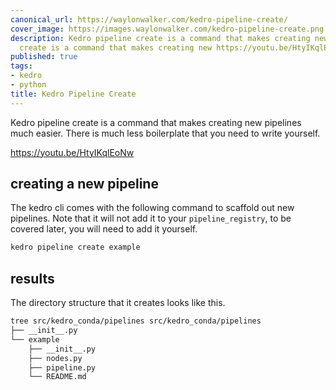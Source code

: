 ```yaml
---
canonical_url: https://waylonwalker.com/kedro-pipeline-create/
cover_image: https://images.waylonwalker.com/kedro-pipeline-create.png
description: Kedro pipeline create is a command that makes creating new Kedro pipeline
  create is a command that makes creating new https://youtu.be/HtyIKqlEoNw https://youtu
published: true
tags:
- kedro
- python
title: Kedro Pipeline Create
---
```


Kedro pipeline create is a command that makes creating new pipelines much easier.  There is much less boilerplate that you need to write yourself.

https://youtu.be/HtyIKqlEoNw

## creating a new pipeline

The kedro cli comes with the following command to scaffold out new pipelines.  Note that it will not add it to your
`pipeline_registry`, to be covered later, you will need to add
it yourself.

``` bash
kedro pipeline create example
```

## results

The directory structure that it creates looks like this.

``` bash
tree src/kedro_conda/pipelines src/kedro_conda/pipelines
├── __init__.py
└── example
    ├── __init__.py
    ├── nodes.py
    ├── pipeline.py
    └── README.md
```